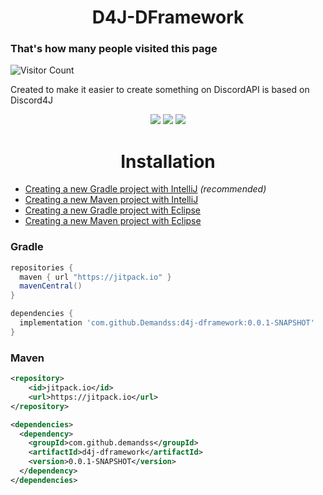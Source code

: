 <h1 align="center">D4J-DFramework</h1>

<p align="center">
<h3>That's how many people visited this page</h3>

![Visitor Count](https://profile-counter.glitch.me/D4J-DFramework/count.svg)
</p>

Created to make it easier to create something on DiscordAPI is based on Discord4J
<p align="center">
<img src="https://img.shields.io/badge/made%20by-Demands-7289da?style=flat-square" >
<img src="https://img.shields.io/badge/open%20source-❤-7289da?style=flat-square" >
<a href="https://github.com/Discord4J/Discord4J/"><img src="https://img.shields.io/badge/Discord4J-3.0.0-7289da?logo=discord&style=flat-square"></a>
</p>

<h1 align="center">Installation</h1>

* [Creating a new Gradle project with IntelliJ](https://www.jetbrains.com/help/idea/getting-started-with-gradle.html) *(recommended)*
* [Creating a new Maven project with IntelliJ](https://www.jetbrains.com/help/idea/maven-support.html)
* [Creating a new Gradle project with Eclipse](https://www.vogella.com/tutorials/EclipseGradle/article.html#creating-gradle-projects)
* [Creating a new Maven project with Eclipse](https://www.vogella.com/tutorials/EclipseMaven/article.html#exercise-create-a-new-maven-enabled-project-via-eclipse)

### Gradle
```groovy
repositories {
  maven { url "https://jitpack.io" }
  mavenCentral()
}

dependencies {
  implementation 'com.github.Demandss:d4j-dframework:0.0.1-SNAPSHOT'
}
```

### Maven
```xml
<repository>
    <id>jitpack.io</id>
    <url>https://jitpack.io</url>
</repository>

<dependencies>
  <dependency>
    <groupId>com.github.demandss</groupId>
    <artifactId>d4j-dframework</artifactId>
    <version>0.0.1-SNAPSHOT</version>
  </dependency>
</dependencies>
```
